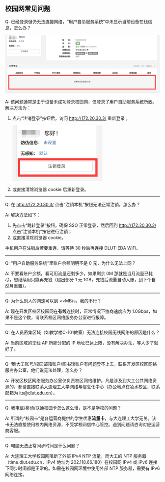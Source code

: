 ## 校园网常见问题

Q: 已经登录但仍无法连接网络，“用户自助服务系统”中未显示当前设备在线信息，怎么办？

![FAQ1](./faq1.png)

A: 该问题通常是由于设备未成功登录校园网，仅登录了用户自助服务系统所致。解决方法为：

1. 点击“注销登录”按钮后，访问 http://172.20.30.3/ 重新登录；

   ![FAQ2](./faq2.png)

2. 或直接清除浏览器 cookie 后重新登录。

***

Q: 在 http://172.20.30.3/ 点击“注销本机”按钮无法正常注销，怎么办？

A: 解决方法如下：

1. 先点击“跳转登录”按钮，确保 SSO 正常登录，然后回到 http://172.20.30.3/ 点击“注销本机”按钮进行注销；
2. 或直接清除浏览器 cookie。

手机用户在注销后若要重连，请等待 30 秒后再连接 DLUT-EDA WiFi。

***

Q: “用户自助服务系统”里账户余额明明不是 0 元，为什么无法上网？

A: 不要看账户余额，看可用流量还剩多少，如果剩余 0M 那就是当月流量已耗尽，想继续用只能再充钱（超出部分 1 元 1GB，充钱后流量自动入账，到下个自然月重置）。

***

Q: 为什么别人的网速可以到 ××MB/s，我的不行？

A: 现在开发区校区校园网在**有线**连接时，正常情况下协商速度应为 1.0Gbps，如果不是这个数，请联系校区网络服务办公室进行报障。

***

Q: 在人员密集区域（如教学楼C-101教室）无法连接校园无线网络的原因是什么？

A: 当前区域的无线 AP 所能分配的 IP 地址已达上限，没有解决办法，等人少了就好了。

***

Q: 我i大工账号/校园邮箱账户/图书馆账户有问题登不上去，联系开发区校区网络服务办公室，他们说无法处理，怎么办？

A: 开发区校区网络服务办公室仅负责校区网络维护。凡是涉及到大工公共网络资源的，都请直接联系大连理工大学网络与信息化中心（办公地点在凌水校区，联系邮箱为 [its@dlut.edu.cn](https://mailto:its@dlut.edu.cn/)）。

***

Q: 我电信/移动/联通校园卡怎么这么慢，是不是学校的问题？

A: 所谓的“校园卡”是各运营商提供的学生优惠**流量卡**，与大连理工大学无关。该卡无法直接使用校内网络资源，不受学校网信中心管控。遇到问题请咨询对应运营商客服。

***

Q: 电脑无法正常同步时间是什么问题？

A: 大连理工大学校园网阻断了外部 IPv4 NTP 流量，而大工的 NTP 服务器（time.dlut.edu.cn，IPv4 地址为 202.118.66.180）在校园网 IPv4 或 IPv6 连接下同步时间都是正常的。如需在校园网环境中使用外部 NTP 服务器，需要有 IPv6 网络连接。